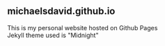 ## michaelsdavid.github.io
This is my personal website hosted on Github Pages<br/>
Jekyll theme used is "Midnight"
